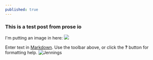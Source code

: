 ```yaml
---
published: true
---
```


### This is a test post from prose io

I'm putting an image in here:
![](/assets/post_images/tja.jpg)

Enter text in [Markdown](http://daringfireball.net/projects/markdown/). Use the toolbar above, or click the **?** button for formatting help.
![Jennings](//assets/post_images/tja.jpg)
